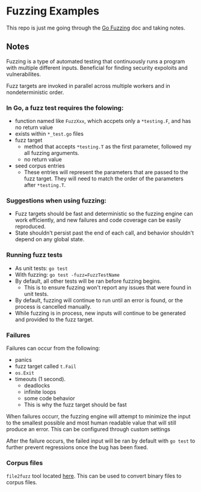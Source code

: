 # Fuzzing Examples

This repo is just me going through the [Go Fuzzing](https://go.dev/doc/fuzz) doc and taking notes.

## Notes

Fuzzing is a type of automated testing that continuously runs a program with multiple different inputs. Beneficial for finding security expoloits and vulnerabilites.

Fuzz targets are invoked in parallel across multiple workers and in nondeterministic order.


### In Go, a fuzz test requires the folowing:
- function named like `FuzzXxx`, which accpets only a `*testing.F`, and has no return value
- exists within `*_test.go` files
- fuzz target
  - method that accepts `*testing.T` as the first parameter, followed my all fuzzing arguments.
  - no return value
- seed corpus entries
  - These entries will represent the parameters that are passed to the fuzz target. They will need to match the order of the parameters after `*testing.T`.

### Suggestions when using fuzzing:
- Fuzz targets should be fast and deterministic so the fuzzing engine can work efficiently, and new failures and code coverage can be easily reproduced.
- State shouldn't persist past the end of each call, and behavior shouldn't depend on any global state.

### Running fuzz tests
- As unit tests: `go test`
- With fuzzing: `go test -fuzz=FuzzTestName`
- By default, all other tests will be ran before fuzzing begins.
  - This is to ensure fuzzing won't report any issues that were found in unit tests.
- By default, fuzzing will continue to run until an error is found, or the process is cancelled manually.
- While fuzzing is in process, new inputs will continue to be generated and provided to the fuzz target.

### Failures
Failures can occur from the following:
- panics
- fuzz target called `t.Fail`
- `os.Exit`
- timeouts (1 second).
  - deadlocks
  - infinite loops
  - some code behavior
  - This is why the fuzz target should be fast

When failures occurr, the fuzzing engine will attempt to minimize the input to the smallest possible and most human readable value that will still produce an error. This can be configured through custom settings

After the failure occurs, the failed input will be ran by default with `go test` to further prevent regressions once the bug has been fixed.

### Corpus files

`file2fuzz` tool located [here](https://golang.org/x/tools/cmd/file2fuzz). This can be used to convert binary files to corpus files.
